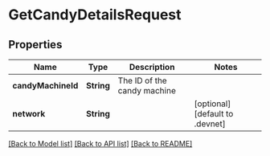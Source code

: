 # GetCandyDetailsRequest

## Properties
Name | Type | Description | Notes
------------ | ------------- | ------------- | -------------
**candyMachineId** | **String** | The ID of the candy machine  | 
**network** | **String** |  | [optional] [default to .devnet]

[[Back to Model list]](../README.md#documentation-for-models) [[Back to API list]](../README.md#documentation-for-api-endpoints) [[Back to README]](../README.md)


